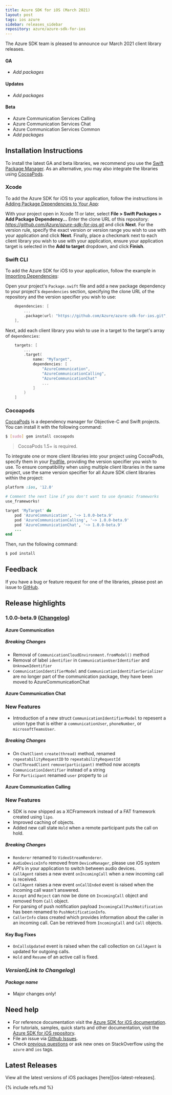 ```yaml
---
title: Azure SDK for iOS (March 2021)
layout: post
tags: ios azure
sidebar: releases_sidebar
repository: azure/azure-sdk-for-ios
---
```


The Azure SDK team is pleased to announce our March 2021 client library releases.

#### GA

- _Add packages_

#### Updates

- _Add packages_

#### Beta

- Azure Communication Services Calling
- Azure Communication Services Chat
- Azure Communication Services Common
- _Add packages_

## Installation Instructions

To install the latest GA and beta libraries, we recommend you use the [Swift Package Manager](https://swift.org/package-manager/). As an alternative, you may also integrate the libraries using [CocoaPods](https://cocoapods.org/).

### Xcode

To add the Azure SDK for iOS to your application, follow the instructions in [Adding Package Dependencies to Your App](https://developer.apple.com/documentation/xcode/adding_package_dependencies_to_your_app):

With your project open in Xcode 11 or later, select **File > Swift Packages > Add Package Dependency...** Enter the clone URL of this repository: *https://github.com/Azure/azure-sdk-for-ios.git* and click **Next**. For the version rule, specify the exact version or version range you wish to use with your application and click **Next**. Finally, place a checkmark next to each client library you wish to use with your application, ensure your application target is selected in the **Add to target** dropdown, and click **Finish**.

### Swift CLI

To add the Azure SDK for iOS to your application, follow the example in [Importing Dependencies](https://swift.org/package-manager/#importing-dependencies):

Open your project's `Package.swift` file and add a new package dependency to your project's `dependencies` section, specifying the clone URL of the repository and the version specifier you wish to use:

```swift
    dependencies: [
        ...
        .package(url: "https://github.com/Azure/azure-sdk-for-ios.git", from: "1.0.0-beta.9")
    ],
```

Next, add each client library you wish to use in a target to the target's array of `dependencies`:

```swift
    targets: [
        ...
        .target(
            name: "MyTarget",
            dependencies: [
                "AzureCommunication",
                "AzureCommunicationCalling",
                "AzureCommunicationChat"
                ...
            ]
        )
    ]
```

### Cocoapods

[CocoaPods](https://cocoapods.org/) is a dependency manager for Objective-C and Swift projects. You can install it with the following command:

```bash
$ [sudo] gem install cocoapods
```

> CocoaPods 1.5+ is required.

To integrate one or more client libraries into your project using CocoaPods, specify them in your [Podfile](https://guides.cocoapods.org/using/the-podfile.html), providing the version specifier you wish to use. To ensure compatibility when using multiple client libraries in the same project, use the same version specifier for all Azure SDK client libraries within the project:

```ruby
platform :ios, '12.0'

# Comment the next line if you don't want to use dynamic frameworks
use_frameworks!

target 'MyTarget' do
    pod 'AzureCommunication', '~> 1.0.0-beta.9'
    pod 'AzureCommunicationCalling', '~> 1.0.0-beta.9'
    pod 'AzureCommunicationChat', '~> 1.0.0-beta.9'
    ...
end
```

Then, run the following command:

```bash
$ pod install
```

## Feedback

If you have a bug or feature request for one of the libraries, please post an issue to [GitHub](https://github.com/azure/azure-sdk-for-ios/issues).

## Release highlights

### 1.0.0-beta.9 ([Changelog](https://github.com/Azure/azure-sdk-for-ios/blob/master/CHANGELOG.md#100-beta9-2021-03-10))
#### Azure Communication
##### Breaking Changes
- Removal of `CommunicationCloudEnvironment.fromModel()` method
- Removal of label `identifier` in `CommunicationUserIdentifier` and `UnknownIdentifier`
- `CommunicationIdentifierModel` and `CommunicationIdentifierSerializer` are no longer part of the communication package, they have been moved to AzureCommunicationChat

#### Azure Communication Chat

### New Features
- Introduction of  a new struct `CommunicationIdentifierModel` to repesent a union type that is either a `communicationUser`, `phoneNumber`, or `microsoftTeamsUser`.

##### Breaking Changes
- On `ChatClient` `create(thread)` method, renamed `repeatabilityRequestID` to `repeatabilityRequestId`
- `ChatThreadClient` `remove(participant)` method now accepts `CommunicationIdentifier` instead of a string
- For `Participant` renamed `user` property to `id`

#### Azure Communication Calling

### New Features
- SDK is now shipped as a XCFramework instead of a FAT framework created using `lipo`.
- Improved caching of objects. 
- Added new call state `Hold` when a remote participant puts the call on hold.

##### Breaking Changes
- `Renderer` renamed to `VideoStreamRenderer`.
- `AudioDeviceInfo` removed from `DeviceManager`, please use iOS system API's in your application to switch between audio devices.
- `CallAgent` raises a new event `onIncomingCall` when a new incoming call is received. 
- `CallAgent` raises a new event `onCallEnded` event is raised when the incoming call wasn't answered.
- `Accept` and `Reject` can now be done on `IncomingCall` object and removed from `Call` object.
- For parsing of push notification payload `IncomingCallPushNotification` has been renamed to `PushNotificationInfo`.
- `CallerInfo` class created which provides information about the caller in an incoming call. Can be retrieved from `IncomingCall` and `Call` objects. 

#### Key Bug Fixes
- `OnCallsUpdated` event is raised when the call collection on `CallAgent` is updated for outgoing calls.
- `Hold` and `Resume` of an active call is fixed. 

### _Version_(_Link to Changelog_)

#### _Package name_

- Major changes only!

## Need help

- For reference documentation visit the [Azure SDK for iOS documentation](https://azure.github.io/azure-sdk-for-ios/).
- For tutorials, samples, quick starts and other documentation, visit the [Azure SDK for iOS repository](https://github.com/azure/azure-sdk-for-ios/).
- File an issue via [Github Issues](https://github.com/Azure/azure-sdk-for-ios/issues/new/choose).
- Check [previous questions](https://stackoverflow.com/questions/tagged/azure+ios) or ask new ones on
 StackOverflow using the `azure` and `ios` tags.

## Latest Releases

View all the latest versions of iOS packages [here][ios-latest-releases].

{% include refs.md %}
